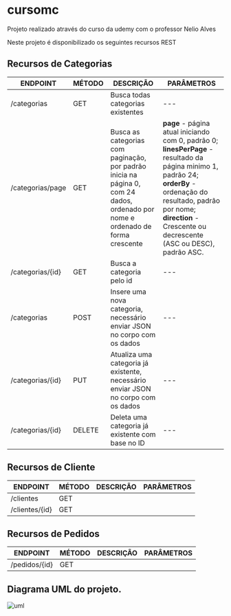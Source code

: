 # cursomc
Projeto realizado através do curso da udemy com o professor Nelio Alves

Neste projeto é disponibilizado os seguintes recursos REST

## Recursos de Categorias 
ENDPOINT | MÉTODO | DESCRIÇÃO | PARÂMETROS
---------|--------|-----------|-----------
/categorias|GET| Busca todas categorias existentes | ---
/categorias/page | GET | Busca as categorias com paginação, por padrão inicia na página 0, com 24 dados, ordenado por nome e ordenado de forma crescente | <b>page</b> - página atual iniciando com 0, padrão 0; <b>linesPerPage</b> - resultado da página minimo 1, padrão 24; <b>orderBy</b> - ordenação do resultado, padrão por nome; <b>direction</b> - Crescente ou decrescente (ASC ou DESC), padrão ASC.
/categorias/{id} | GET | Busca a categoria pelo id | ---
/categorias | POST | Insere uma nova categoria, necessário enviar JSON no corpo com os dados | ---
/categorias/{id} | PUT | Atualiza uma categoria já existente, necessário enviar JSON no corpo com os dados | ---
/categorias/{id} | DELETE | Deleta uma categoria já existente com base no ID | ---

## Recursos de Cliente 
ENDPOINT | MÉTODO | DESCRIÇÃO | PARÂMETROS
---------|--------|-----------|-----------
/clientes | GET| |
/clientes/{id} | GET | |

## Recursos de Pedidos 
ENDPOINT | MÉTODO | DESCRIÇÃO | PARÂMETROS
---------|--------|-----------|-----------
/pedidos/{id} | GET ||

## Diagrama UML do projeto.

![uml](https://user-images.githubusercontent.com/4616631/98959616-38422580-24e2-11eb-8fc5-e754c17de4f3.png)
